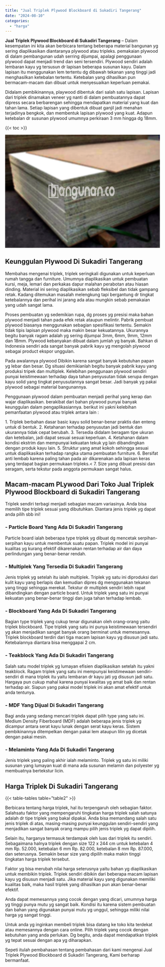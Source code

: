 ```yaml
---
title: "Jual Triplek Plywood Blockboard di Sukadiri Tangerang"
date: "2024-08-10"
categories: 
  - "harga"
---
```


**Jual Triplek Plywood Blockboard di Sukadiri Tangerang** – Dalam kesempatan ini kita akan berbicara tentang beberapa material bangunan yg sering diaplikasikan diantaranya plywood atau tripleks. pemakaian plywood di dalam pembangunan udah serring dijumpai, apalagi penggunaan plywood dapat menjadi trend dan seni tersendiri. Plywood sendiri adalah lembaran kayu yg tersusun dr lapisan beberapa susunan kayu. Dalam lapisan itu menggunakan lem tertentu dg dibawah tekanan yang tinggi jadi menghasilkan ketebalan tertentu. Ketebalan yang dihasilkan pun bermacam-macam dan dibuat untuk menyesuaikan keperluan pemakai.

Didalam pembikinannya, playwood dibentuk dari salah satu lapisan. Lapisan dari triplek dinamakan veneer yg nanti di dalam pembuatannya dapat dipress secara berbarengan sehingga mendapatkan material yang kuat dan tahan lama. Setiap lapisan yang dibentuk dibuat ganjil jadi menahan terjadinya bengkok, dan membentuk lapisan plywood yang kuat. Adapun ketebalan dr susunan plywood umumnya perkiraan 3 mm hingga dg 18mm.

{{< toc >}}

![Jual Triplek Plywood Blockboard di Sukadiri Tangerang](/images/jual-triplek-murah-29.png)

## Keunggulan Plywood Di Sukadiri Tangerang

Membahas mengenai triplek, triplek seringkali digunakan untuk keperluan rumah tangga dan furniture. Umumnya diaplikasikan untuk pembuatan kursi, meja, lemari dan perkakas dapur malahan perabotan atau hiasan dinding. Material ini sering diaplikasikan sebab fleksibel dan tidak gampang retak. Kadang ditemukan masalah melengkung tapi bergantung dr tingkat ketebalannya dan perihal ini jarang ada atau mungkin sebab pemakaian yang udah sangat lama.

Proses pembuatan yg sedemikian rupa, dg proses yg presisi maka bahan plywood menjadi tahan pada efek retak ataupun melintir. Pabrik pembuat plywood biasanya menggunakan sebagian spesifikasi tertentu. Semakin tidak tipis lapisan plywood maka makin besar kekuatannya. Ukurannya begitu banyak ragam adalah yg sering dijumpai 3mm, 6mm, 9mm, 12mm dan 18mm. Plywood kebanyakan dibuat dalam jumlah yg banyak. Bahkan di Indonesia sendiri ada sangat banyak pabrik kayu yg mengolah plywood sebagai product ekspor unggulan.

Pada awalannya plywood Dibikin karena sangat banyak kebutuhan papan yg lebar dan besar. Dg situasi demikianlah begitu banyak pabrik kayu yang produksi tripek dan multiplek. Kelebihan penggunaan plywood sendiri punyai keistimewaan terhadap daya tahan penyusutan tidak serupa dengan kayu solid yang tingkat penyusutannya sangat besar. Jadi banyak yg pakai plywood sebagai material bangunannya.

Penggunaan plywood dalam pembuatan menjadi perihal yang kerap dan wajar diaplikasikan. berakibat dari bahan plywood punyai banyak keunggulan dalam pengaplikasiannya. berikut ini yakni kelebihan pemanfaatan plywood atau triplek antara lain :

1\. Triplek berbahan dasar basic kayu solid benar-benar praktis dan enteng untuk di bentuk. 2. Ketahanan terhadap penyusutan jadi bentuk dan ukurannya tidak cepat berubah. 3. Tersedia didalam beragam tipe ukuran dan ketebalan, jadi dapat sesuai sesuai keperluan. 4. Ketahanan dalam kondisi ekstrim dan mempunyai kekuatan tekuk yg lain dibandingkan dengan produk kayu lain. 5. Struktur yang amat kokoh sehingga sesuai untuk diaplikasikan terhadap rangka utama pembuatan furniture. 6. Bersifat anti lembab karena paling tahan pada air dikarenakan ada lapisan keras yang terdapat bagian permukaan tripleks.< 7. Size yang dibuat presisi dan seragam, serta tekstur pada anggota permukaan sangat halus.

## Macam-macam PLywood Dari Toko Jual Triplek Plywood Blockboard di Sukadiri Tangerang

Triplek sendiri terbagi menjadi sebagian macam variasinya. Anda bisa memilih tipe triplek sesuai yang dibutuhkan. Diantara jenis triplek yg dapat anda pilih sbb ini!

### \- Particle Board Yang Ada Di Sukadiri Tangerang

Particle board ialah beberapa type triplek yg dibuat dg mencetak serpihan-serpihan kayu untuk membentuk suatu papan. Triplek model ini punyai kualitas yg kurang efektif dikarenakan rentan terhadap air dan daya perlindungan yang benar-benar rendah.

### \- Multiplek Yang Tersedia Di Sukadiri Tangerang

Jenis triplek yg setelah itu ialah multiplek. Triplek yg satu ini diproduksi dari kulit kayu yang berlapis dan kemudian dipres dg menggunakan tekanan yang tinggi sehingga merekat. Tekstur dr multiplek sendiri lebih rapat dibandingkan dengan particle board. Untuk triplek yang satu ini punyai kekuatan yang benar-benar tinggi dan juga tahan terhadap lembab.

### \- Blockboard Yang Ada Di Sukadiri Tangerang

Bagian type triplek yang cukup tenar digunakan oleh orang-orang yaitu triplek blockboard. Tipe triplek yang satu ini punya keistimewaan tersendiri yg akan menjadikan sangat banyak orang berminat untuk memesannya. Triplek blockboard terdiri dari tiga macam lapisan kayu yg disusun jadi satu. Ketebalannya diantara bisa menggapai 2 cm.

### \- Teakblock Yang Ada Di Sukadiri Tangerang

Salah satu model triplek yg lumayan efisien diaplikasikan setelah itu yakni teakblock. Ragam triplek yang satu ini mempunyai keistimewaan sendiri-sendiri di mana triplek itu yaitu lembaran dr kayu jati yg disusun jadi satu. Hargaya pun cukup mahal karena punyai kwalitas yg amat baik dan rentan terhadap air. Siapun yang pakai model triplek ini akan amat efektif untuk anda tentunya.

### \- MDF Yang Dijual Di Sukadiri Tangerang

Bagi anda yang sedang mencari triplek dapat pilih type yang satu ini. Medium Density Fiberboard (MDF) adalah beberapa jenis triplek yg dicampur antara serat kayu lunak dengan serat kayu keras. Sistem pembikinannya ditempelkan dengan pakai lem ataupun lilin yg dicetak dengan pakai mesin.

### \- Melaminto Yang Ada Di Sukadiri Tangerang

Jenis triplek yang paling akhir ialah melaminto. Triplek yg satu ini miliki susunan yang lumayan kuat di mana ada susunan melamin dan polyester yg membuatnya bertekstur licin.

## Harga Triplek Di Sukadiri Tangerang

{{< table-tables table="table2" >}}

Berbicara tentang harga triplek, hal itu terpengaruh oleh sebagian faktor. Salahsatu faktor yang mempengaruhi tingkatan harga triplek salah satunya adalah dr tipe triplek yang bakal dipakai. Anda bisa memandang salah satu jenis triplek di atas, masing-masing punyai keunggulan sendiri-sendiri yang menjadikan sangat banyak orang mampu pilih jenis triplek yg dapat dipilih.

Selain itu, harganya termasuk terdampak oleh luas dari triplek itu sendiri. Sebagaimana halnya triplek dengan size 122 x 244 cm untuk ketebalan 4 mm Rp. 52.000, ketebalan 6 mm Rp. 82.000, ketebalan 8 mm Rp. 87.000, dan seterusnya. Semakin besar size yang dipilih maka makin tinggi tingkatan harga triplek tersebut.

Faktor yg bisa merubah nilai harga seterusnya yaitu bahan yg diaplikasikan untuk membikin triplek. Triplek sendiri dibikin dari beberapa macam lapisan kayu yg disusun menjadi satu. Jika material kayu yang digunakan memiliki kualitas baik, maka hasil triplek yang dihasilkan pun akan benar-benar efektif.

Anda dapat memesannya yang cocok dengan yang dicari, umumnya harga yg tinggi punya mutu yg sangat baik. Kondisi itu karena sistem pembuatan dan bahan yang digunakan punyai mutu yg unggul, sehingga miliki nilai harga yg sangat tinggi.

Untuk anda yg inginkan membeli triplek bisa datang ke toko kita terdekat atau memesannya dengan cara online. Pilih triplek yang cocok dengan kebutuhan yang anda perlukan. Dg begitu, anda dapat mendapatkan triplek yg tepat sesuai dengan apa yg diharapkan.

Sepeti itulah pembahasan tentang pembahasan dari kami mengenai Jual Triplek Plywood Blockboard di Sukadiri Tangerang, Kami berharap bermanfaat.
